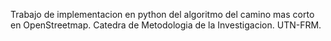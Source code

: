 Trabajo de implementacion en python del algoritmo del camino mas corto en OpenStreetmap. Catedra de Metodologia de la Investigacion. UTN-FRM.